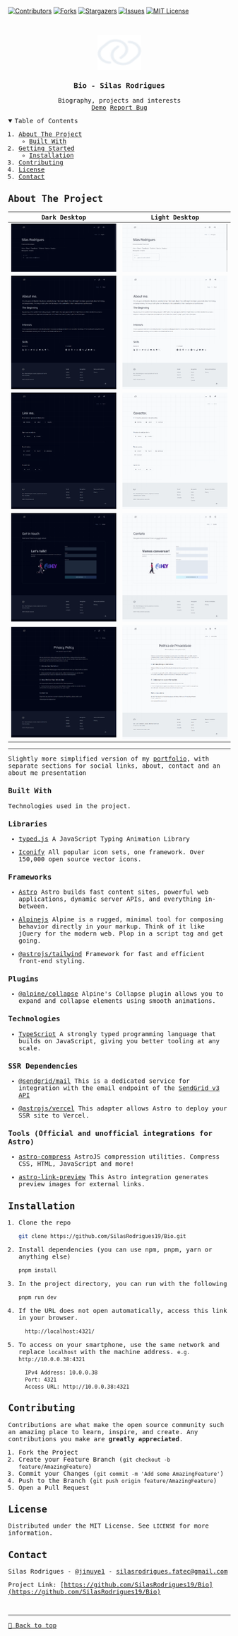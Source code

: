 [![Contributors][contributors-shield]][contributors-url]
[![Forks][forks-shield]][forks-url]
[![Stargazers][stars-shield]][stars-url]
[![Issues][issues-shield]][issues-url]
[![MIT License][license-shield]][license-url]

<!-- PROJECT LOGO -->
<br />
<samp>
<p align="center">
  <a href="https://github.com/SilasRodrigues19/Bio">
    <img src="./public/assets/logo.svg" alt="Logo" width="100" height="80">
  </a>

  <h3 align="center" id="bio">Bio - Silas Rodrigues</h3>

  <p align="center">
    Biography, projects and interests
    <br />
    <a href="https://bio-silas.vercel.app/">Demo</a>
    <a href="https://github.com/SilasRodrigues19/Bio/issues">Report Bug</a>
  </p>
</p>

<!-- TABLE OF CONTENTS -->
<details open="open">
  <summary>Table of Contents</summary>
  <ol>
    <li>
      <a href="#about-the-project">About The Project</a>
      <ul>
        <li><a href="#built-with">Built With</a></li>
      </ul>
    </li>
    <li>
      <a href="#getting-started">Getting Started</a>
      <ul>
        <li><a href="#installation">Installation</a></li>
      </ul>
    </li>
    <li><a href="#contributing">Contributing</a></li>
    <li><a href="#license">License</a></li>
    <li><a href="#contact">Contact</a></li>
  </ol>
</details>

<!-- ABOUT THE PROJECT -->

## About The Project

| Dark Desktop                                     | Light Desktop                                     |
| ------------------------------------------------ | ------------------------------------------------- |
| [![Preview][desktop-home-dark]][project-link]    | [![Preview][desktop-home-light]][project-link]    |
| [![Preview][desktop-about-dark]][project-link]   | [![Preview][desktop-about-light]][project-link]   |
| [![Preview][desktop-social-dark]][project-link]  | [![Preview][desktop-social-light]][project-link]  |
| [![Preview][desktop-contact-dark]][project-link] | [![Preview][desktop-contact-light]][project-link] |
| [![Preview][desktop-policy-dark]][project-link]  | [![Preview][desktop-policy-light]][project-link]  |

<hr>

Slightly more simplified version of my [portfolio](https://github.com/SilasRodrigues19/Portfolio), with separate sections for social links, about, contact and an about me presentation

### Built With

Technologies used in the project.

### Libraries

- [typed.js](https://github.com/mattboldt/typed.js)
  A JavaScript Typing Animation Library

- [Iconify](https://icon-sets.iconify.design/)
  All popular icon sets, one framework. Over 150,000 open source vector icons.

### Frameworks

- [Astro](https://astro.build/)
  Astro builds fast content sites, powerful web applications, dynamic server APIs, and everything in-between.

- [Alpinejs](https://alpinejs.dev/)
  Alpine is a rugged, minimal tool for composing behavior directly in your markup. Think of it like jQuery for the modern web. Plop in a script tag and get going.

- [@astrojs/tailwind](https://tailwindcss.com)
  Framework for fast and efficient front-end styling.

### Plugins

- [@alpine/collapse](https://alpinejs.dev/plugins/collapse)
  Alpine's Collapse plugin allows you to expand and collapse elements using smooth animations.

### Technologies

- [TypeScript](https://www.typescriptlang.org/)
  A strongly typed programming language that builds on JavaScript, giving you better tooling at any scale.

### SSR Dependencies

- [@sendgrid/mail](https://www.npmjs.com/package/@sendgrid/mail)
  This is a dedicated service for integration with the email endpoint of the [SendGrid v3 API](https://sendgrid.com/docs/api-reference/) 

- [@astrojs/vercel](https://docs.astro.build/pt-br/guides/integrations-guide/vercel/)
  This adapter allows Astro to deploy your SSR site to Vercel.

### Tools (Official and unofficial integrations for Astro)

- [astro-compress](https://github.com/astro-community/AstroCompress)
  AstroJS compression utilities. Compress CSS, HTML, JavaScript and more!

- [astro-link-preview](https://github.com/cijiugechu/astro-link-preview)
  This Astro integration generates preview images for external links.

<!-- GETTING STARTED -->

## Installation

1. Clone the repo

   ```sh
   git clone https://github.com/SilasRodrigues19/Bio.git
   ```

2. Install dependencies (you can use npm, pnpm, yarn or anything else)

   ```sh
   pnpm install
   ```

3. In the project directory, you can run with the following

   ```sh
   pnpm run dev
   ```

4. If the URL does not open automatically, access this link in your browser.

   ```sh
     http://localhost:4321/
   ```

5. To access on your smartphone, use the same network and replace `localhost` with the machine address. `e.g. http://10.0.0.38:4321`

   ```
     IPv4 Address: 10.0.0.38
     Port: 4321
     Access URL: http://10.0.0.38:4321
   ```

   <!-- CONTRIBUTING -->

## Contributing

Contributions are what make the open source community such an amazing place to learn, inspire, and create. Any contributions you make are **greatly appreciated**.

1. Fork the Project
2. Create your Feature Branch (`git checkout -b feature/AmazingFeature`)
3. Commit your Changes (`git commit -m 'Add some AmazingFeature'`)
4. Push to the Branch (`git push origin feature/AmazingFeature`)
5. Open a Pull Request

<!-- LICENSE -->

## License

Distributed under the MIT License. See `LICENSE` for more information.

<!-- CONTACT -->

## Contact

Silas Rodrigues - [@jinuye1](https://twitter.com/jinuye1) - silasrodrigues.fatec@gmail.com

Project Link: [https://github.com/SilasRodrigues19/Bio](https://github.com/SilasRodrigues19/Bio) <br>

<!-- MARKDOWN LINKS & IMAGES -->
<!-- https://www.markdownguide.org/basic-syntax/#reference-style-links -->

[contributors-shield]: https://img.shields.io/github/contributors/SilasRodrigues19/Bio.svg?style=for-the-badge
[contributors-url]: https://github.com/SilasRodrigues19/Bio/graphs/contributors
[forks-shield]: https://img.shields.io/github/forks/SilasRodrigues19/Bio.svg?style=for-the-badge
[forks-url]: https://github.com/SilasRodrigues19/Bio/network/members
[stars-shield]: https://img.shields.io/github/stars/SilasRodrigues19/Bio.svg?style=for-the-badge
[stars-url]: https://github.com/SilasRodrigues19/Bio/stargazers
[issues-shield]: https://img.shields.io/github/issues/SilasRodrigues19/Bio.svg?style=for-the-badge
[issues-url]: https://github.com/SilasRodrigues19/Bio/issues
[license-shield]: https://img.shields.io/github/license/SilasRodrigues19/Bio.svg?style=for-the-badge
[license-url]: https://github.com/SilasRodrigues19/Bio/blob/master/LICENSE
[license-url]: https://github.com/SilasRodrigues19/Bio/blob/master/LICENSE.txt
[desktop-home-dark]: ./public/screenshots/desktop-home-dark.png
[desktop-home-light]: ./public/screenshots/desktop-home-light.png
[desktop-about-dark]: ./public/screenshots/desktop-about-dark.png
[desktop-about-light]: ./public/screenshots/desktop-about-light.png
[desktop-social-dark]: ./public/screenshots/desktop-social-dark.png
[desktop-social-light]: ./public/screenshots/desktop-social-light.png
[desktop-contact-dark]: ./public/screenshots/desktop-contact-dark.png
[desktop-contact-light]: ./public/screenshots/desktop-contact-light.png
[desktop-policy-dark]: ./public/screenshots/desktop-policy-dark.png
[desktop-policy-light]: ./public/screenshots/desktop-policy-light.png
[project-link]: https://bio-silas.vercel.app/

<br><hr>
[🔼 Back to top](#bio---silas-rodrigues)
